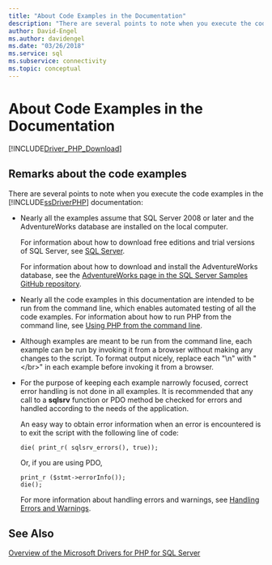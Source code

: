 ```yaml
---
title: "About Code Examples in the Documentation"
description: "There are several points to note when you execute the code examples in the Microsoft Drivers for PHP for SQL Server documentation."
author: David-Engel
ms.author: davidengel
ms.date: "03/26/2018"
ms.service: sql
ms.subservice: connectivity
ms.topic: conceptual
---
```

# About Code Examples in the Documentation
[!INCLUDE[Driver_PHP_Download](../../includes/driver_php_download.md)]

## Remarks about the code examples
There are several points to note when you execute the code examples in the [!INCLUDE[ssDriverPHP](../../includes/ssdriverphp_md.md)] documentation:  
  
-   Nearly all the examples assume that SQL Server 2008 or later and the AdventureWorks database are installed on the local computer.  
  
    For information about how to download free editions and trial versions of SQL Server, see [SQL Server](https://go.microsoft.com/fwlink/?LinkID=120193).  
  
    For information about how to download and install the AdventureWorks database, see the [AdventureWorks page in the SQL Server Samples GitHub repository](https://github.com/Microsoft/sql-server-samples/tree/master/samples/databases/adventure-works).
  
-   Nearly all the code examples in this documentation are intended to be run from the command line, which enables automated testing of all the code examples. For information about how to run PHP from the command line, see [Using PHP from the command line](https://php.net/manual/en/features.commandline.php).  
  
-   Although examples are meant to be run from the command line, each example can be run by invoking it from a browser without making any changes to the script. To format output nicely, replace each "\n" with "\<\/br>" in each example before invoking it from a browser.  
  
-   For the purpose of keeping each example narrowly focused, correct error handling is not done in all examples. It is recommended that any call to a **sqlsrv** function or PDO method be checked for errors and handled according to the needs of the application.  
  
    An easy way to obtain error information when an error is encountered is to exit the script with the following line of code:  
  
    ```  
    die( print_r( sqlsrv_errors(), true));  
    ```  
  
    Or, if you are using PDO,  
  
    ```  
    print_r ($stmt->errorInfo());  
    die();  
    ```  
  
    For more information about handling errors and warnings, see [Handling Errors and Warnings](handling-errors-and-warnings.md).  
  
## See Also  
[Overview of the Microsoft Drivers for PHP for SQL Server](overview-of-the-php-sql-driver.md)
  
